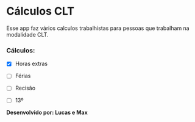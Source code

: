 # Cálculos CLT
Esse app faz vários calculos trabalhistas para pessoas que trabalham na modalidade CLT.

### Cálculos:

- [x] Horas extras
- [ ] Férias
- [ ] Recisão
- [ ] 13º



**Desenvolvido por: Lucas e Max**

